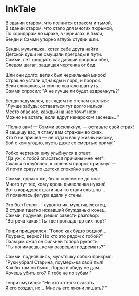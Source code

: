 # InkTale
В здании старом, что полнится страхом и тьмой,  
В здании старом, что стало для многих тюрьмой,  
По коридорам во мраке, в чернилах, в пыли,  
Бенди и Сэмми упорно вглубь студии шли.


Бенди, мультяшка, хотел себе друга найти:  
Детской души не смущали преграды в пути.  
Сэмми, лет тридцать как давший пророка обет,  
Следом шагал, защищая чертенка от бед.


Шли они долго: велик был чернильный мирок!  
Страшно устали однажды и лорд, и пророк.  
Веки слипались, и сил не хватало шагнуть...  
Сэмми спросил: "А не лучше ли будет вздремнуть?"


Бенди задумался, взглядом по стенам скользя:  
"Лучше забудь: оставаться тут долго нельзя!  
Место опасное, каждый на нас точит нож;  
Можно не встать, если вдруг ненароком заснешь..."


"Полно вам! — Сэмми воскликнул, — оставьте свой страх!  
Я защищу вас, я стану вам стражем во снах.  
Кто б ни пришел — не отдам вашу жизнь никому,   
Бой с кем угодно, пусть даже со смертью приму!"


Робко чертенок ему улыбнулся в ответ:  
"Да уж, с тобой опасаться причины мне нет".  
Сжался в клубочек, к коленям пророк прильнул —  
И почти сразу по-детски спокойно заснул.

Сэмми, однако же, было совсем не до сна:  
Много тут тех, кому кровь дьяволенка нужна!  
Вот в коридорах шаги чьи-то стали слышны...  
И появилась фигура вдали у стены.


Это был Генри — худолжник, мультяшек отец,  
В студии тщетно искавший блужданью конец.  
Сэмми, подумав, решил завести разговор:  
"Встреча какая! Ты где пропадал до сих пор?"


Генри прищурился: "Голос как будто родной...  
Лоуренс, верно? Но кто это рядом с тобой?"  
Пальцам сжал он сильней топора рукоять:  
"Ты понимаешь, кому разрешил подремать?"


Сэмми, поднявшись, мультяшку собою прикрыл:  
"Руки убрал! Старина, поумерь-ка свой пыл!  
Как бы там ни было, Лорда в обиду не дам.  
Хочешь убить его? Я тебе не по зубам!"


Генри смутился: "Не это хотел я сказать.  
Я его создал, но... Мне ль его жизни лишать? 
"
